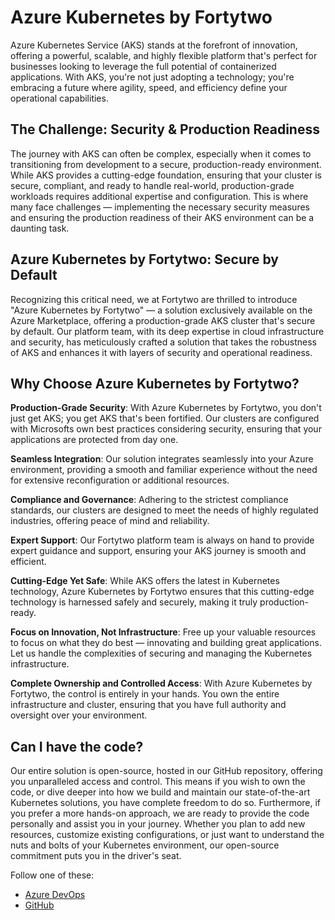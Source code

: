 # Azure Kubernetes by Fortytwo

Azure Kubernetes Service (AKS) stands at the forefront of innovation, offering a powerful, scalable, and highly flexible platform that's perfect for businesses looking to leverage the full potential of containerized applications. With AKS, you're not just adopting a technology; you're embracing a future where agility, speed, and efficiency define your operational capabilities.

## The Challenge: Security & Production Readiness

The journey with AKS can often be complex, especially when it comes to transitioning from development to a secure, production-ready environment. While AKS provides a cutting-edge foundation, ensuring that your cluster is secure, compliant, and ready to handle real-world, production-grade workloads requires additional expertise and configuration. This is where many face challenges — implementing the necessary security measures and ensuring the production readiness of their AKS environment can be a daunting task.

## Azure Kubernetes by Fortytwo: Secure by Default

Recognizing this critical need, we at Fortytwo are thrilled to introduce "Azure Kubernetes by Fortytwo" — a solution exclusively available on the Azure Marketplace, offering a production-grade AKS cluster that's secure by default. Our platform team, with its deep expertise in cloud infrastructure and security, has meticulously crafted a solution that takes the robustness of AKS and enhances it with layers of security and operational readiness.

## Why Choose Azure Kubernetes by Fortytwo?

**Production-Grade Security**: With Azure Kubernetes by Fortytwo, you don't just get AKS; you get AKS that's been fortified. Our clusters are configured with Microsofts own best practices considering security, ensuring that your applications are protected from day one.

**Seamless Integration**: Our solution integrates seamlessly into your Azure environment, providing a smooth and familiar experience without the need for extensive reconfiguration or additional resources.

**Compliance and Governance**: Adhering to the strictest compliance standards, our clusters are designed to meet the needs of highly regulated industries, offering peace of mind and reliability.

**Expert Support**: Our Fortytwo platform team is always on hand to provide expert guidance and support, ensuring your AKS journey is smooth and efficient.

**Cutting-Edge Yet Safe**: While AKS offers the latest in Kubernetes technology, Azure Kubernetes by Fortytwo ensures that this cutting-edge technology is harnessed safely and securely, making it truly production-ready.

**Focus on Innovation, Not Infrastructure**: Free up your valuable resources to focus on what they do best — innovating and building great applications. Let us handle the complexities of securing and managing the Kubernetes infrastructure.

**Complete Ownership and Controlled Access**: With Azure Kubernetes by Fortytwo, the control is entirely in your hands. You own the entire infrastructure and cluster, ensuring that you have full authority and oversight over your environment.

## Can I have the code?

Our entire solution is open-source, hosted in our GitHub repository, offering you unparalleled access and control. This means if you wish to own the code, or dive deeper into how we build and maintain our state-of-the-art Kubernetes solutions, you have complete freedom to do so. Furthermore, if you prefer a more hands-on approach, we are ready to provide the code personally and assist you in your journey. Whether you plan to add new resources, customize existing configurations, or just want to understand the nuts and bolts of your Kubernetes environment, our open-source commitment puts you in the driver's seat.

Follow one of these:

- [Azure DevOps](Azure%20DevOps/index.md)
- [GitHub](GitHub/index.md)
